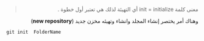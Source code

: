<div dir=rtl>

> معنى كلمة init = initialize أي التهيئة لذلك هي تعتبر أول خطوة .

وهناك أمر يختصر إنشاء المجلد وانشاء  وتهيئه مخزن جديد    (**new repository**) 
<div dir=ltr>

``` 
git init  FolderName
```
</div>

</div>